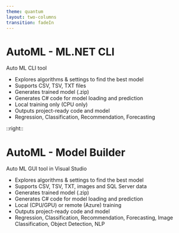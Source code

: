 ```yaml
---
theme: quantum
layout: two-columns
transition: fadeIn
---
```


# AutoML - ML.NET CLI
Auto ML CLI tool

- Explores algorithms & settings to find the best model
- Supports CSV, TSV, TXT files
- Generates trained model (.zip)
- Generates C# code for model loading and prediction
- Local training only (CPU only)
- Outputs project-ready code and model
- Regression, Classification, Recommendation, Forecasting

::right::

# AutoML - Model Builder
Auto ML GUI tool in Visual Studio

- Explores algorithms & settings to find the best model
- Supports CSV, TSV, TXT, <text-highlight highlight-color="#ff006e" delay="300" duration="500" direction="left-to-right"> images and SQL Server data </text-highlight>
- Generates trained model (.zip)
- Generates C# code for model loading and prediction
- <text-highlight highlight-color="#ff006e" delay="300" duration="500" direction="left-to-right">Local (CPU/GPU) or remote (Azure) training</text-highlight>
- Outputs project-ready code and model
- Regression, Classification, Recommendation, Forecasting, <text-highlight highlight-color="#ff006e" delay="300" duration="500" direction="left-to-right">Image Classification, Object Detection, NLP</text-highlight>